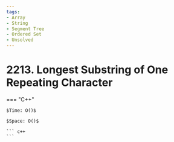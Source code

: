 ```yaml
---
tags:
- Array
- String
- Segment Tree
- Ordered Set
- Unsolved
---
```



# 2213. Longest Substring of One Repeating Character

=== "C++"

    $Time: O()$

    $Space: O()$

    ``` c++
    ```
